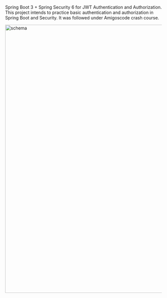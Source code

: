 Spring Boot 3 + Spring Security 6 for JWT Authentication and Authorization. This project intends to practice basic authentication and authorization in Spring Boot and Security. It was followed under Amigoscode crash course.

<img width="861" alt="schema" src="https://github.com/user-attachments/assets/64de1124-b7d9-4756-9b03-7f954a6fee38">
